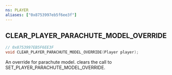 ```yaml
---
ns: PLAYER
aliases: ["0x8753997eb5f6ee3f"]
---
```

## CLEAR_PLAYER_PARACHUTE_MODEL_OVERRIDE

```c
// 0x8753997EB5F6EE3F
void CLEAR_PLAYER_PARACHUTE_MODEL_OVERRIDE(Player player);
```

An override for parachute model. clears the call to SET_PLAYER_PARACHUTE_MODEL_OVERRIDE.

